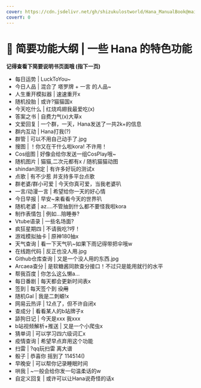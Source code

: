 ```yaml
---
cover: https://cdn.jsdelivr.net/gh/shizukulostworld/Hana_ManualBook@main/.gitbook/assets/IMG_20211011_001458_108.jpg
coverY: 0
---
```


# 🌈 简要功能大纲 | 一些 Hana 的特色功能

**记得查看下简要说明书页面哦 (指下一页)**

* 每日运势 | LuckToYou~
* 今日人品 | 混合了 塔罗牌 + 一言 的人品~
* 人生重开模拟器 | 速速重开x
* 随机投胎 | 或许?猫猫国x
* 今天吃什么 | 红烧鸡翅我最爱吃(x)
* 答案之书 | 自费力气(x)大草x
* 文爱回复 | 一个群，一天，Hana发送了一共2k+的信息
* 群内互动 | Hana打我(?)
* 群管 | 可以不用自己动手了.jpg
* 搜图 | ！你又在干什么啦kora! 不许用！
* Cos组图 | 好像会给你发送一组CosPlay哦~
* 随机图片 | 猫猫,二次元都有x \/ 随机猫猫动图
* shindan测定 | 有许多好玩的测试x
* 点歌 | 有不少惹 并支持多平台点歌
* 群老婆\/群小可爱 | 今天你真可爱，当我老婆叭
* 一言\/动漫一言 | 希望给你一天的好心情
* 今日早报 | 早安~来看看今天的世界叭
* 随机老婆 | az....不管抽到什么都不要怪我啦kora
* 制作表情包 | 例如...陪睡券?
* Vtube语录 | 一些名场面?
* 疯狂星期四 | 不请我吃?哼！
* 游戏模拟抽卡 | 原神180抽x
* 天气查询 | 看一下天气叭~如果下雨记得带把伞哦w
* 在线跑代码 | 反正也没人用.jpg
* Github仓库查询 | 又是一个没人用的东西.jpg
* Arcaea查分 | 是软糖酱同款查分接口！不过只是能用就行的水平
* 帮我百度 | 你怎么这么懒a...
* 每日番剧 | 每天都会更新时间表x
* 签到 | 每天签个到 ~~没用~~
* 随机Gal | 我是二刺螈!x
* 网易云热评 | 12点了，但不许自闭x
* 查成分 | 看看某人的b站牌子x
* 舔狗日记 | 今天是xxx 我xxx
* b站视频解析+推送 | 又是一个小爬虫x
* 猜单词 | 可以学习四六级词汇x
* 疫情查询 | 希望早点弃用这个功能
* 扫雷 | ?qq玩扫雷 离大谱
* 骰子 | 恭喜你 摇到了 114514()
* 早晚安 | 可以帮你记录睡眠时间
* 哄我 | ~一般会给你发一句温柔话的w
* 自定义回复 | 或许可以让Hana说奇怪的话x
